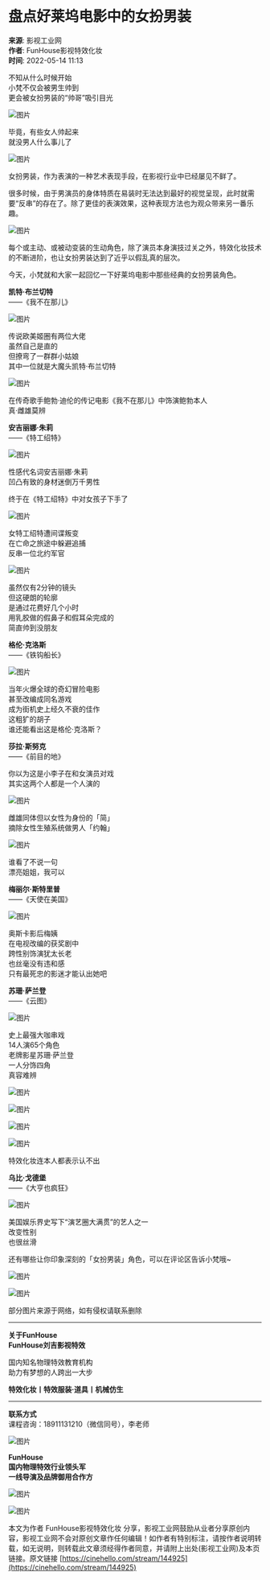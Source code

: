# 盘点好莱坞电影中的女扮男装

**来源**: 影视工业网  
**作者**: FunHouse影视特效化妆  
**时间**: 2022-05-14 11:13  

不知从什么时候开始  
小梵不仅会被男生帅到  
更会被女扮男装的“帅哥”吸引目光  

![图片](http://paipianbang.cdn.cinehello.com/resource/post/200909/d198fe2d56a4c763c6c01d9f3e9e2ad5.png?imageMogr2/auto-orient/quality/90!/thumbnail/1024x4096)

毕竟，有些女人帅起来  
就没男人什么事儿了  

![图片](http://paipianbang.cdn.cinehello.com/resource/post/200910/db0d212d7f8a3829c570940fb4f6c9c0.png?imageMogr2/auto-orient/quality/90!/thumbnail/1024x4096)

女扮男装，作为表演的一种艺术表现手段，在影视行业中已经屡见不鲜了。

很多时候，由于男演员的身体特质在易装时无法达到最好的视觉呈现，此时就需要“反串”的存在了。除了更佳的表演效果，这种表现方法也为观众带来另一番乐趣。

![图片](http://paipianbang.cdn.cinehello.com/resource/post/200911/b80e530b70f18604447038db06add3f4.png?imageMogr2/auto-orient/quality/90!/thumbnail/1024x4096)

每个或主动、或被动变装的生动角色，除了演员本身演技过关之外，特效化妆技术的不断进阶，也让女扮男装达到了近乎以假乱真的层次。

今天，小梵就和大家一起回忆一下好莱坞电影中那些经典的女扮男装角色。

**凯特·布兰切特**  
——《我不在那儿》

![图片](http://paipianbang.cdn.cinehello.com/resource/post/200912/30bc035ab808c4102ae9e5c084e096c3.png?imageMogr2/auto-orient/quality/90!/thumbnail/1024x4096)

传说欧美姬圈有两位大佬  
虽然自己是直的  
但撩弯了一群群小姑娘  
其中一位就是大魔头凯特·布兰切特  

![图片](http://paipianbang.cdn.cinehello.com/resource/post/200913/a959d3621d34cc1a9b76d475daf4c861.png?imageMogr2/auto-orient/quality/90!/thumbnail/1024x4096)

在传奇歌手鲍勃·迪伦的传记电影《我不在那儿》中饰演鲍勃本人  
真·雌雄莫辨  

**安吉丽娜·朱莉**  
——《特工绍特》

![图片](http://paipianbang.cdn.cinehello.com/resource/post/200914/dc2610b2a4876fa3c43ae2dad9259a4b.png?imageMogr2/auto-orient/quality/90!/thumbnail/1024x4096)

性感代名词安吉丽娜·朱莉  
凹凸有致的身材迷倒万千男性  

终于在《特工绍特》中对女孩子下手了  

![图片](http://paipianbang.cdn.cinehello.com/resource/post/200915/e0ea24b6cd359ab246a42520f5d07f2b.png?imageMogr2/auto-orient/quality/90!/thumbnail/1024x4096)

女特工绍特遭间谍叛变  
在亡命之旅途中躲避追捕  
反串一位北约军官  

![图片](http://paipianbang.cdn.cinehello.com/resource/post/200916/607841714d9311a68a522cbf8dec1537.png?imageMogr2/auto-orient/quality/90!/thumbnail/1024x4096)

虽然仅有2分钟的镜头  
但这硬朗的轮廓  
是通过花费好几个小时  
用乳胶做的假鼻子和假耳朵完成的  
简直帅到没朋友  

**格伦·克洛斯**  
——《铁钩船长》

![图片](http://paipianbang.cdn.cinehello.com/resource/post/200917/8b67394e38f05ceabee30809b608f651.png?imageMogr2/auto-orient/quality/90!/thumbnail/1024x4096)

当年火爆全球的奇幻冒险电影  
甚至改编成同名游戏  
成为街机史上经久不衰的佳作  
这粗犷的胡子  
谁还能看出这是格伦·克洛斯？  

**莎拉·斯努克**  
——《前目的地》  

你以为这是小李子在和女演员对戏  
其实这两个人都是一个人演的  

![图片](http://paipianbang.cdn.cinehello.com/resource/post/200918/6461f5b864c062624715900871bfed38.gif)

雌雄同体但以女性为身份的「简」  
摘除女性生殖系统做男人「约翰」  

![图片](http://paipianbang.cdn.cinehello.com/resource/post/200919/406af14320287e2ec4031b0889243dde.png?imageMogr2/auto-orient/quality/90!/thumbnail/1024x4096)

谁看了不说一句  
漂亮姐姐，我可以  

**梅丽尔·斯特里普**  
——《天使在美国》

![图片](http://paipianbang.cdn.cinehello.com/resource/post/200920/d0f643a957f44c4aea891c5b143ad496.png?imageMogr2/auto-orient/quality/90!/thumbnail/1024x4096)

奥斯卡影后梅姨  
在电视改编的获奖剧中  
跨性别饰演犹太长老  
也丝毫没有违和感  
只有最死忠的影迷才能认出她吧  

**苏珊·萨兰登**  
——《云图》

![图片](http://paipianbang.cdn.cinehello.com/resource/post/200921/369918bb8265ed3d38f103bd110e6e53.png?imageMogr2/auto-orient/quality/90!/thumbnail/1024x4096)

史上最强大咖串戏  
14人演65个角色  
老牌影星苏珊·萨兰登  
一人分饰四角  
真容难辨  

![图片](http://paipianbang.cdn.cinehello.com/resource/post/200922/82f4ef9fd0c9d0efab386a35eaf1f622.png?imageMogr2/auto-orient/quality/90!/thumbnail/1024x4096)

![图片](http://paipianbang.cdn.cinehello.com/resource/post/200923/dc8bc4f0aa771c254f7996d7da38d27c.png?imageMogr2/auto-orient/quality/90!/thumbnail/1024x4096)

![图片](http://paipianbang.cdn.cinehello.com/resource/post/200924/8d17229d30efd1d13003847d0eed86e5.png?imageMogr2/auto-orient/quality/90!/thumbnail/1024x4096)

![图片](http://paipianbang.cdn.cinehello.com/resource/post/200925/3ba7b1d6892e6c0b5b6c2eab1b468599.png?imageMogr2/auto-orient/quality/90!/thumbnail/1024x4096)

特效化妆连本人都表示认不出  

**乌比·戈德堡**  
——《大亨也疯狂》

![图片](http://paipianbang.cdn.cinehello.com/resource/post/200926/e939172dfe8015fc13242f860323ec0d.png?imageMogr2/auto-orient/quality/90!/thumbnail/1024x4096)

美国娱乐界史写下“演艺圈大满贯”的艺人之一  
改变性别  
也很丝滑  

还有哪些让你印象深刻的「女扮男装」角色，可以在评论区告诉小梵哦~  

![图片](http://paipianbang.cdn.cinehello.com/resource/post/200927/99268a1f2c7539dda8cb73488b474be6.jpg?imageMogr2/auto-orient/quality/90!/thumbnail/1024x4096)

![图片](http://paipianbang.cdn.cinehello.com/resource/post/200928/e67e1cf282bf5b2896fb9b7d1ed4fe4f.jpg?imageMogr2/auto-orient/quality/90!/thumbnail/1024x4096)

部分图片来源于网络，如有侵权请联系删除

---

**关于FunHouse**  
**FunHouse刘吉影视特效**

国内知名物理特效教育机构  
助力有梦想的人跨出一大步  

**特效化妆丨特效服装·道具丨机械仿生**

---

**联系方式**  
课程咨询：18911131210（微信同号），李老师  

![图片](http://paipianbang.cdn.cinehello.com/resource/post/200929/fc1400d3b92a549a8497b7010e382a5e.jpg?imageMogr2/auto-orient/quality/90!/thumbnail/1024x4096)

**FunHouse**  
**国内物理特效行业领头军**  
**一线导演及品牌御用合作方**

![图片](http://paipianbang.cdn.cinehello.com/resource/post/200930/f00f0264dd66199c0041ebc7300e20a4.jpg?imageMogr2/auto-orient/quality/90!/thumbnail/1024x4096)

![图片](http://paipianbang.cdn.cinehello.com/resource/post/200931/473352e11442643499f6a0dab8af763e.jpg?imageMogr2/auto-orient/quality/90!/thumbnail/1024x4096)

本文为作者 FunHouse影视特效化妆 分享，影视工业网鼓励从业者分享原创内容，影视工业网不会对原创文章作任何编辑！如作者有特别标注，请按作者说明转载，如无说明，则转载此文章须经得作者同意，并请附上出处(影视工业网)及本页链接。原文链接 [https://cinehello.com/stream/144925](https://cinehello.com/stream/144925)
<!-- tcd_original_link https://cinehello.com/stream/144925/ -->
